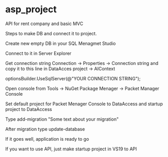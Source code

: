 # asp_project
API for rent company and basic MVC

Steps to make DB and connect it to project.

Create new empty DB in your SQL Menagmet Studio

Connect to it in Server Explorer

Get connection string Connection -> Properties -> Connection string and copy it to this line in DataAcces project -> AIContext

optionsBuilder.UseSqlServer(@"YOUR CONNECTION STRING");

Open console from Tools -> NuGet Package Menager -> Packet Manager Console

Set default project for Packet Menager Console to DataAccess and startup project to DataAccess

Type add-migration "Some text about your migration"

After migration type update-database

If it goes well, application is ready to go

If you want to use API, just make startup project in VS19 to API
